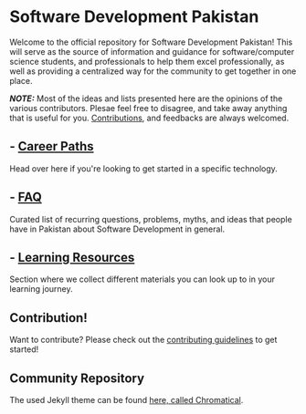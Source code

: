 # Software Development Pakistan

Welcome to the official repository for Software Development Pakistan! This will serve as the source of information and guidance for software/computer science students, and professionals to help them excel professionally, as well as providing a centralized way for the community to get together in one place.

**_NOTE:_** Most of the ideas and lists presented here are the opinions of the various contributors. Plesae feel free to disagree, and take away anything that is useful for you. [Contributions](https://github.com/Software-Development-Pakistan/Software-Development-Pakistan.github.io/blob/master/CONTRIBUTING.md), and feedbacks are always welcomed.

## - [Career Paths](https://github.com/Software-Development-Pakistan/Software-Development-Pakistan.github.io/tree/master/Career%20Paths)

Head over here if you're looking to get started in a specific technology.

## - [FAQ](https://github.com/Software-Development-Pakistan/Software-Development-Pakistan.github.io/tree/master/FAQs)

Curated list of recurring questions, problems, myths, and ideas that people have in Pakistan about Software Development in general.

## - [Learning Resources](https://github.com/Software-Development-Pakistan/Software-Development-Pakistan.github.io/tree/master/Learning%20Resources)

Section where we collect different materials you can look up to in your learning journey.

## Contribution!

Want to contribute? Please check out the [contributing guidelines](https://github.com/Software-Development-Pakistan/Software-Development-Pakistan.github.io/blob/master/CONTRIBUTING.md) to get started!

## Community Repository

The used Jekyll theme can be found [here, called Chromatical](https://github.com/chromatical/jekyll-materialdocs).
